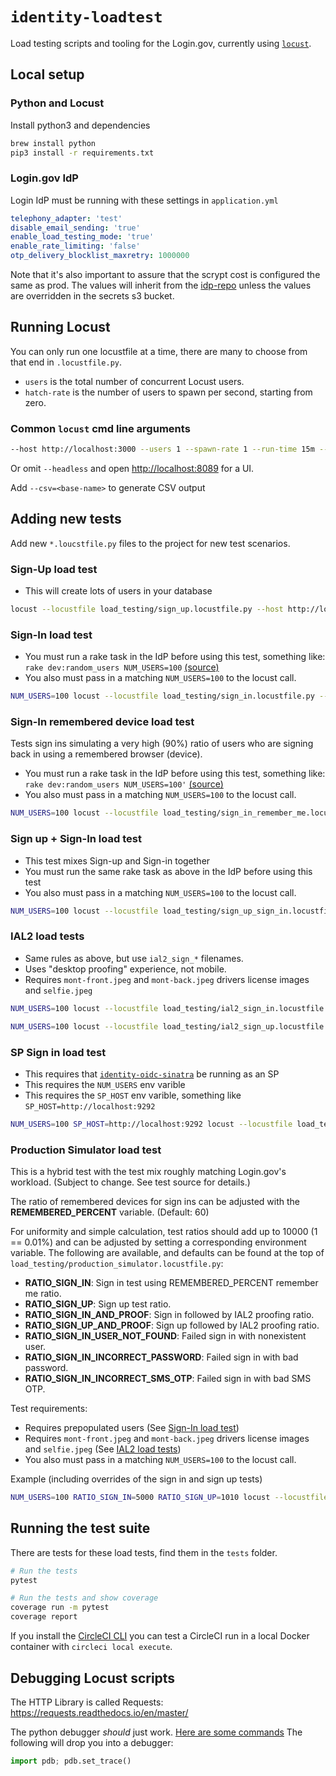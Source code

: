 # `identity-loadtest`

Load testing scripts and tooling for the Login.gov, currently using [`locust`](http://locust.io).

## Local setup

### Python and Locust

Install python3 and dependencies

```sh
brew install python
pip3 install -r requirements.txt
```

### Login.gov IdP

Login IdP must be running with these settings in `application.yml`

```yml
telephony_adapter: 'test'
disable_email_sending: 'true'
enable_load_testing_mode: 'true'
enable_rate_limiting: 'false'
otp_delivery_blocklist_maxretry: 1000000
```

Note that it's also important to assure that the scrypt cost is configured the same as prod. The values will
inherit from the [idp-repo](https://github.com/18F/identity-idp/blob/master/config/application.yml.default) unless the values are overridden in the secrets s3 bucket.

## Running Locust

You can only run one locustfile at a time, there are many to choose from that end in `.locustfile.py`.

- `users` is the total number of concurrent Locust users.
- `hatch-rate` is the number of users to spawn per second, starting from zero.

### Common `locust` cmd line arguments

```sh
--host http://localhost:3000 --users 1 --spawn-rate 1 --run-time 15m --headless
```

Or omit `--headless` and open <http://localhost:8089> for a UI.

Add `--csv=<base-name>` to generate CSV output

## Adding new tests

Add new `*.loucstfile.py` files to the project for new test scenarios.

### Sign-Up load test

- This will create lots of users in your database

```sh
locust --locustfile load_testing/sign_up.locustfile.py --host http://localhost:3000 --users 1 --spawn-rate 1 --run-time 15m --headless
```

### Sign-In load test

- You must run a rake task in the IdP before using this test, something like: `rake dev:random_users NUM_USERS=100` [(source)](https://github.com/18F/identity-idp/blob/master/lib/tasks/dev.rake)
- You also must pass in a matching `NUM_USERS=100` to the locust call.

```sh
NUM_USERS=100 locust --locustfile load_testing/sign_in.locustfile.py --host http://localhost:3000 --users 1 --spawn-rate 1 --run-time 15m --headless
```

### Sign-In remembered device load test

Tests sign ins simulating a very high (90%) ratio of users who are signing back
in using a remembered browser (device).

- You must run a rake task in the IdP before using this test, something like: `rake dev:random_users NUM_USERS=100'` [(source)](https://github.com/18F/identity-idp/blob/master/lib/tasks/dev.rake)
- You also must pass in a matching `NUM_USERS=100` to the locust call.

```sh
NUM_USERS=100 locust --locustfile load_testing/sign_in_remember_me.locustfile.py --host http://localhost:3000 --users 1 --spawn-rate 1 --run-time 15m --headless
```

### Sign up + Sign-In load test

- This test mixes Sign-up and Sign-in together
- You must run the same rake task as above in the IdP before using this test
- You also must pass in a matching `NUM_USERS=100` to the locust call.

```sh
NUM_USERS=100 locust --locustfile load_testing/sign_up_sign_in.locustfile.py --host http://localhost:3000 --users 1 --spawn-rate 1 --run-time 15m --headless
```

### IAL2 load tests

- Same rules as above, but use `ial2_sign_*` filenames.
- Uses "desktop proofing" experience, not mobile.
- Requires `mont-front.jpeg` and `mont-back.jpeg` drivers license images and `selfie.jpeg`

```sh
NUM_USERS=100 locust --locustfile load_testing/ial2_sign_in.locustfile.py --host http://localhost:3000 --users 1 --spawn-rate 1 --run-time 15m --headless
```

```sh
NUM_USERS=100 locust --locustfile load_testing/ial2_sign_up.locustfile.py --host http://localhost:3000 --users 1 --spawn-rate 1 --run-time 15m --headless
```

### SP Sign in load test

- This requires that [`identity-oidc-sinatra`](https://github.com/18F/identity-oidc-sinatra) be running as an SP
- This requires the `NUM_USERS` env varible
- This requires the `SP_HOST` env varible, something like `SP_HOST=http://localhost:9292`

```sh
NUM_USERS=100 SP_HOST=http://localhost:9292 locust --locustfile load_testing/sp_sign_in.locustfile.py --host http://localhost:3000 --users 1 --spawn-rate 1 --run-time 15m --headless
```


### Production Simulator load test

This is a hybrid test with the test mix roughly matching Login.gov's
workload.  (Subject to change.   See test source for details.)

The ratio of remembered devices for sign ins can be adjusted with
the __REMEMBERED_PERCENT__ variable.  (Default: 60)

For uniformity and simple calculation, test ratios should add up to
10000 (1 == 0.01%) and can be adjusted by setting a corresponding
environment variable.  The following are available, and defaults
can be found at the top of `load_testing/production_simulator.locustfile.py`:

* __RATIO_SIGN_IN__: Sign in test using REMEMBERED_PERCENT remember me
                      ratio.
* __RATIO_SIGN_UP__: Sign up test ratio.
* __RATIO_SIGN_IN_AND_PROOF__: Sign in followed by IAL2 proofing ratio.
* __RATIO_SIGN_UP_AND_PROOF__: Sign up followed by IAL2 proofing ratio.
* __RATIO_SIGN_IN_USER_NOT_FOUND__: Failed sign in with nonexistent user.
* __RATIO_SIGN_IN_INCORRECT_PASSWORD__: Failed sign in with bad password.
* __RATIO_SIGN_IN_INCORRECT_SMS_OTP__: Failed sign in with bad SMS OTP.
 
Test requirements:
- Requires prepopulated users (See [Sign-In load test](#sign-in-load-test))
- Requires `mont-front.jpeg` and `mont-back.jpeg` drivers license images and `selfie.jpeg` (See [IAL2 load tests](#ial2-load-tests))
- You also must pass in a matching `NUM_USERS=100` to the locust call.

Example (including overrides of the sign in and sign up tests)
```sh
NUM_USERS=100 RATIO_SIGN_IN=5000 RATIO_SIGN_UP=1010 locust --locustfile load_testing/production_simulator.locustfile.py --host http://localhost:3000 --users 1 --spawn-rate 1 --run-time 15m --headless
```

## Running the test suite

There are tests for these load tests, find them in the `tests` folder.

```sh
# Run the tests
pytest

# Run the tests and show coverage
coverage run -m pytest
coverage report
```

If you install the [CircleCI CLI](https://circleci.com/docs/2.0/local-cli) you can test a CircleCI run in a local Docker container with `circleci local execute`.

## Debugging Locust scripts

The HTTP Library is called Requests: <https://requests.readthedocs.io/en/master/>

The python debugger _should_ just work. [Here are some commands](https://docs.python.org/3/library/pdb.html#debugger-commands) The following will drop you into a debugger:

```py
import pdb; pdb.set_trace()
```
